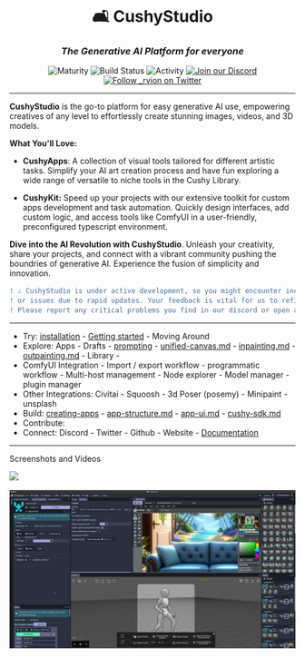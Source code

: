 <div align="center">

# 🛋️ CushyStudio

### _The **Generative AI Platform** for everyone_

<img height="21"  alt="Maturity"     src="https://img.shields.io/badge/status-BETA-yellow" />
<img height="21" alt="Build Status" src="https://img.shields.io/badge/build-passing-%20brightgreen" />
<img height="21"  alt="Activity"     src="https://img.shields.io/github/commit-activity/y/rvion/cushystudio" />

<!-- <img height="21"  alt="Sponsors"     src="https://img.shields.io/github/sponsors/rvion" /> -->

<!-- <br /> -->
<a href="https://discord.gg/GfAN6hF2ad">
    <img height="21" alt="Join our Discord" src="https://dcbadge.vercel.app/api/server/GfAN6hF2ad?style=flat">
</a>
<a href="https://twitter.com/_rvion">
    <img height="21" alt="Follow _rvion on Twitter" src="https://img.shields.io/badge/%40__rvion-666666?style=flat&logo=twitter&labelColor=555&label=Follow">
</a>

</div>

---

**CushyStudio** is the go-to platform for easy generative AI use, empowering creatives of any level to effortlessly create stunning images, videos, and 3D models.


**What You'll Love:**

* **CushyApps**: A collection of visual tools tailored for different artistic tasks. Simplify your AI art creation process and have fun exploring a wide range of versatile to niche tools in the Cushy Library.

* **CushyKit:** Speed up your projects with our extensive toolkit for custom apps development and task automation.  Quickly design interfaces, add custom logic, and access tools like ComfyUI in a user-friendly, preconfigured typescript environment.

**Dive into the AI Revolution with CushyStudio**. Unleash your creativity, share your projects, and connect with a vibrant community pushing the boundries of generative AI. Experience the fusion of simplicity and innovation.

```diff
! ⚠️ CushyStudio is under active development, so you might encounter incomplete features
! or issues due to rapid updates. Your feedback is vital for us to refine and expand the project.
! Please report any critical problems you find in our discord or open a GitHub issue.
```

***

* Try: [installation](https://docs.cushystudio.com/installation/ "mention") - [Getting started](https://docs.cushystudio.com/getting-started/ "mention") - Moving Around
* Explore: Apps - Drafts - [prompting](https://docs.cushystudio.com/prompting/ "mention") - [unified-canvas.md](https://docs.cushystudio.com/features/unified-canvas.md "mention") - [inpainting.md](https://docs.cushystudio.com/features/inpainting.md "mention") - [outpainting.md](https://docs.cushystudio.com/features/outpainting.md "mention") - Library -&#x20;
* ComfyUI Integration - Import / export workflow - programmatic workflow  - Multi-host management - Node explorer - Model manager - plugin manager
* Other Integrations: Civitai - Squoosh - 3d Poser (posemy) - Minipaint - unsplash&#x20;
* Build: [creating-apps](https://docs.cushystudio.com/creating-apps/ "mention") - [app-structure.md](https://docs.cushystudio.com/creating-apps/app-structure.md "mention") - [app-ui.md](https://docs.cushystudio.com/creating-apps/app-ui.md "mention") - [cushy-sdk.md](https://docs.cushystudio.com/cushy-sdk.md "mention")
* Contribute: &#x20;
* Connect: Discord - Twitter - Github - Website - [Documentation](https://docs.cushystudio.com/https://docs.cushystudio.com)


***

Screenshots and Videos


<!-- {% hint style="warning" %}
CushyStudio is under active development, so you might encounter incomplete features or issues due to rapid updates. Your feedback is vital for us to refine and expand the project. Please report any critical problems you find in our discord or open a GitHub issue.
{% endhint %} -->

![](https://cushy.fra1.cdn.digitaloceanspaces.com/rvion-screenshots/2024-02-18_00-07-15.jpg)

![](site/static/screenshots/2024-02-02-example-panels.jpg)
